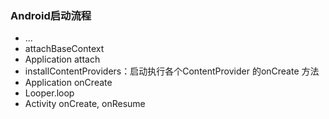 ### Android启动流程
- ...
- attachBaseContext
- Application attach 
- installContentProviders：启动执行各个ContentProvider 的onCreate 方法
- Application onCreate
- Looper.loop
- Activity onCreate, onResume



